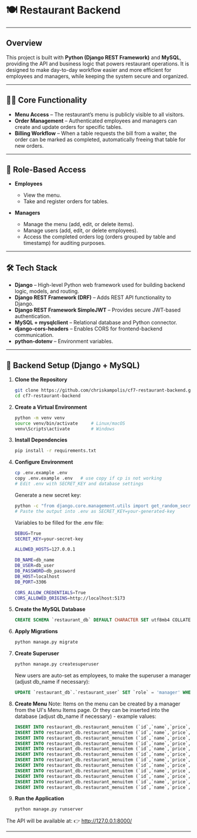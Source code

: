 # 🍽️ Restaurant Backend
---


## Overview
This project is built with **Python (Django REST Framework)** and **MySQL**, providing the API and business logic that powers restaurant operations. It is designed to make day-to-day workflow easier and more efficient for employees and managers, while keeping the system secure and organized.

---

 ## 👨‍🍳 Core Functionality
 
- **Menu Access** – The restaurant’s menu is publicly visible to all visitors.
- **Order Management** – Authenticated employees and managers can create and update orders for specific tables.
- **Billing Workflow** – When a table requests the bill from a waiter, the order can be marked as completed, automatically freeing that table for new orders.

---

 ## 🔑 Role-Based Access

- **Employees**

    - View the menu.
    - Take and register orders for tables.

- **Managers**

    - Manage the menu (add, edit, or delete items).
    - Manage users (add, edit, or delete employees).
    - Access the completed orders log (orders grouped by table and timestamp) for auditing purposes.

---

## 🛠️ Tech Stack

- **Django** – High-level Python web framework used for building backend logic, models, and routing.
- **Django REST Framework (DRF)** – Adds REST API functionality to Django.  
- **Django REST Framework SimpleJWT** – Provides secure JWT-based authentication.  
- **MySQL + mysqlclient** – Relational database and Python connector.  
- **django-cors-headers** – Enables CORS for frontend-backend communication.  
- **python-dotenv** – Environment variables.

---

## 🚀 Backend Setup (Django + MySQL)

 1. **Clone the Repository**
    ```bash
    git clone https://github.com/chriskampolis/cf7-restaurant-backend.git
    cd cf7-restaurant-backend
    ```

2. **Create a Virtual Environment**
   ```bash
   python -m venv venv
   source venv/bin/activate     # Linux/macOS
   venv\Scripts\activate        # Windows
   ```

3. **Install Dependencies**
   ```bash
   pip install -r requirements.txt
   ```

4. **Configure Environment**
   ```bash
   cp .env.example .env
   copy .env.example .env   # use copy if cp is not working
   # Edit .env with SECRET_KEY and database settings
   ```
   
   Generate a new secret key:
   ```bash
   python -c "from django.core.management.utils import get_random_secret_key; print(get_random_secret_key())"
   # Paste the output into .env as SECRET_KEY=your-generated-key
   ```

   Variables to be filled for the .env file: 
   ```bash
   DEBUG=True
   SECRET_KEY=your-secret-key

   ALLOWED_HOSTS=127.0.0.1

   DB_NAME=db_name
   DB_USER=db_user
   DB_PASSWORD=db_password
   DB_HOST=localhost
   DB_PORT=3306

   CORS_ALLOW_CREDENTIALS=True
   CORS_ALLOWED_ORIGINS=http://localhost:5173
   ```

5. **Create the MySQL Database**
   ```sql
   CREATE SCHEMA `restaurant_db` DEFAULT CHARACTER SET utf8mb4 COLLATE utf8mb4_0900_ai_ci ;
   ```

6. **Apply Migrations**
   ```bash
   python manage.py migrate
   ```

7. **Create Superuser**
   ```bash
   python manage.py createsuperuser
   ```
   New users are auto-set as employees, to make the superuser a manager (adjust db_name if necessary):
   ```sql
   UPDATE `restaurant_db`.`restaurant_user` SET `role` = 'manager' WHERE (`id` = '1');
   ```

8. **Create Menu**
   Note: Items on the menu can be created by a manager from the UI's Menu Items page.
         Or they can be inserted into the database (adjust db_name if necessary) - example values:
   ```sql
   INSERT INTO restaurant_db.restaurant_menuitem (`id`,`name`,`price`,`availability`,`category`) VALUES (1,'Greek Salad',7.50,14,'APPETIZER');
   INSERT INTO restaurant_db.restaurant_menuitem (`id`,`name`,`price`,`availability`,`category`) VALUES (2,'Fava beans with caper leaves',6.00,8,'APPETIZER');
   INSERT INTO restaurant_db.restaurant_menuitem (`id`,`name`,`price`,`availability`,`category`) VALUES (3,'Grilled sardines',7.00,8,'APPETIZER');
   INSERT INTO restaurant_db.restaurant_menuitem (`id`,`name`,`price`,`availability`,`category`) VALUES (4,'Mussels with white wine',8.50,7,'APPETIZER');
   INSERT INTO restaurant_db.restaurant_menuitem (`id`,`name`,`price`,`availability`,`category`) VALUES (5,'Seafood risotto',12.50,8,'MAIN');
   INSERT INTO restaurant_db.restaurant_menuitem (`id`,`name`,`price`,`availability`,`category`) VALUES (6,'Sea bass with vegetables',15.00,9,'MAIN');
   INSERT INTO restaurant_db.restaurant_menuitem (`id`,`name`,`price`,`availability`,`category`) VALUES (7,'Shrimp pasta',13.50,7,'MAIN');
   INSERT INTO restaurant_db.restaurant_menuitem (`id`,`name`,`price`,`availability`,`category`) VALUES (8,'Melon sorbet',5.00,7,'DESSERT');
   INSERT INTO restaurant_db.restaurant_menuitem (`id`,`name`,`price`,`availability`,`category`) VALUES (9,'Seasonal fruit salad',7.00,10,'DESSERT');
   INSERT INTO restaurant_db.restaurant_menuitem (`id`,`name`,`price`,`availability`,`category`) VALUES (10,'Mineral water',1.50,23,'DRINK');
   INSERT INTO restaurant_db.restaurant_menuitem (`id`,`name`,`price`,`availability`,`category`) VALUES (11,'Souroti',3.00,13,'DRINK');
   INSERT INTO restaurant_db.restaurant_menuitem (`id`,`name`,`price`,`availability`,`category`) VALUES (12,'Mamos beer',4.00,18,'DRINK');
   ```

9. **Run the Application**
   ```bash
   python manage.py runserver
   ```
The API will be available at:
👉 http://127.0.0.1:8000/

---